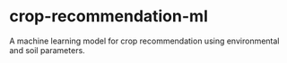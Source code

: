# crop-recommendation-ml
 A machine learning model for crop recommendation using environmental and soil parameters.
